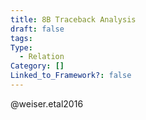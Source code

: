 ```yaml
---
title: 8B Traceback Analysis
draft: false
tags: 
Type:
  - Relation
Category: []
Linked_to_Framework?: false
---
```


@weiser.etal2016